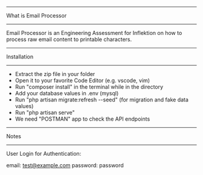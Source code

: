 *******************
What is Email Processor
*******************

Email Processor is an Engineering Assessment for Inflektion on how to process raw email content to printable characters.

*******************
Installation
*******************

-  Extract the zip file in your folder
-  Open it to your favorite Code Editor (e.g. vscode, vim)
-  Run "composer install" in the terminal while in the directory
-  Add your database values in .env (mysql)
-  Run "php artisan migrate:refresh --seed" (for migration and fake data values)
-  Run "php artisan serve"
-  We need "POSTMAN" app to check the API endpoints

*******************
Notes
*******************

User Login for Authentication:

email: test@example.com
password: password

